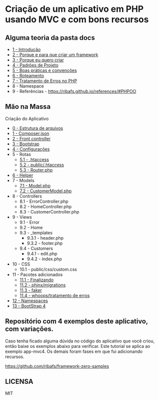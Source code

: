 # Criação de um aplicativo em PHP usando MVC e com bons recursos

## Alguma teoria da pasta docs

- [1 - Introdução](/docs/1-introducao.md)
- [2 - Porque e para que criar um framework](/docs/2-Porque.md)
- [3 - Porque eu quero criar](/docs/3-Justificativa.md)
- [4 - Padrões de Projeto](/docs/4-PadroesProjeto.md)
- [5 - Boas práticas e convenções](/docs/5-BoasPraticas.md)
- [6 - Roteamento](/docs/6-Rotas.md)
- [7 - Tratamento de Erros no PHP](/docs/7-TratamentoErros.md)
- 8 - Namespace
- 9 - Referências - https://ribafs.github.io/references/#PHPOO

## Mão na Massa

Criação do Aplicativo

- [0 - Estrutura de arquivos](/docs/app-mvc4/0Estrutura.md)
- [1 - Composer.json](/docs/app-mvc4/1composer.json.md)
- [2 - Front controller](/docs/app-mvc4/2index.php.md)
- [3 - Bootstrap](/docs/app-mvc4/3bootstrap.php.md)
- [4 - Configurações](/docs/app-mvc4/4config.php.md)
- 5 - Rotas
	- [5.1 - .htaccess](/docs/app-mvc4/5.1htaccess.md)
	- [5.2 - public/.htaccess](/docs/app-mvc4/5.2htaccess.md)
	- [5.3 - Router.php](/docs/app-mvc4/5.3Router.php.md)
- [6 - Helper](/docs/app-mvc4/6Helper.php.md)
- 7 - Models
	- [7.1 - Model.php](/docs/app-mvc4/7.1Model.php.md)
	- [7.2 - CustomerModel.php](/docs/app-mvc4/7.2Customer.php.md)
- 8 - Controllers
	- 8.1 - ErrorController.php
	- 8.2 - HomeController.php
	- 8.3 - CustomerController.php
- 9 - Views
	- 9.1 - Error
	- 9.2 - Home
	- 9.3 - _templates
		- 9.3.1 - header.php
		- 9.3.2 - footer.php
	- 9.4 - Customers
		- 9.4.1 - edit.php
		- 9.4.2 - index.php
- 10 - CSS
	- 10.1 - public/css/custom.css
- 11 - Pacotes adicionados
	- [11.1 - Finalizando](/docs/app-mvc4/11.1Finalizando.md)
	- [11.2 - phinx/migrations](/docs/app-mvc4/11.2Migrations.md)
	- [11.3 - faker](/docs/app-mvc4/11.3Faker.md)
	- [11.4 - whoops/tratamento de erros](/docs/app-mvc4/11.4Woops.md)
- [12 - Namespaces](/docs/app-mvc4/12Namespaces.md)
- [13 - BootStrap 4](/docs/app-mvc4/13BootStrap4.md)

## Repositório com 4 exemplos deste aplicativo, com variações.

Caso tenha ficado alguma dúvida no código do aplicativo que você criou, então baixe os exemplos abaixo para verificar.
Este tutorial se aplica ao exemplo app-mvc4. Os demais foram fases em que fui adicionando recursos.

https://github.com/ribafs/framework-zero-samples


## LICENSA

MIT
